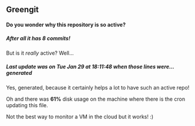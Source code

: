 ## Greengit

#### Do you wonder why this repository is so active?

##### After all it has 8 commits!

But is it *really* active? Well...

##### Last update was on Tue Jan 29 at 18:11:48 when those lines were... generated

Yes, generated, because it certainly helps a lot to have such an active repo!

Oh and there was **61%** disk usage on the machine
where there is the cron updating this file.

Not the best way to monitor a VM in the cloud but it works! :)
